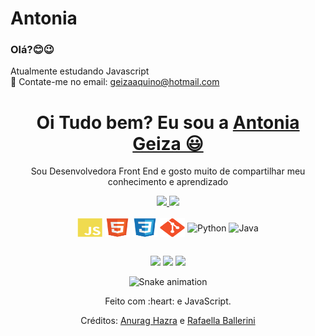 # Antonia
### Olá?😊😉

 Atualmente estudando Javascript<br>
  📧 Contate-me no email: geizaaquino@hotmail.com
  <div>
  
  <h1 align="center">
    Oi Tudo bem? Eu sou a 
    <a href="https://www.linkedin.com/in/geiza-aquino-91a9aa8a/">Antonia Geiza 😃️</a>
  </h1>
  
  <p align="center">
    Sou Desenvolvedora Front End e gosto muito de compartilhar meu conhecimento e aprendizado 
      
 
  </p>
  
</div>

<div align="center">
  <a href="https://github.com/geizaaquino/">
    <img height="150em" src="https://github-readme-stats.vercel.app/api?username=geizaaquino&count_private=true&include_all_commits=true&show_icons=true&theme=dracula&hide_border=false&show_owner=true"/>
    <img height="150em" src="https://github-readme-stats.vercel.app/api/top-langs/?username=geizaaquino&theme=dracula&hide_border=false&&layout=compact"/>
  </a>
</div>

<div align="center" valign="top"><br>
  
 
  <img align="center" alt="Js" height="30" width="40" src="https://raw.githubusercontent.com/devicons/devicon/master/icons/javascript/javascript-plain.svg">
  <img align="center" alt="Js" height="30" width="40" src="https://raw.githubusercontent.com/devicons/devicon/master/icons/html5/html5-original.svg">
  <img align="center" alt="CSS" height="30" width="40" src="https://raw.githubusercontent.com/devicons/devicon/master/icons/css3/css3-original.svg">
  
  <img align="center" alt="git" height="30" width="40" src="https://raw.githubusercontent.com/devicons/devicon/master/icons/git/git-original.svg">
  <img align="center" alt="Python" height="40" width="45" 
 src="https://cdn.jsdelivr.net/gh/devicons/devicon/icons/python/python-original-wordmark.svg" />
 <img align="center" alt="Java" height="45" width="55" 
 src="https://cdn.jsdelivr.net/gh/devicons/devicon/icons/java/java-original-wordmark.svg" />
          
 ##          
      
<div align="center"> 
 
 <a href="https://www.instagram.com/geizaaquino1977/" target="_blank"><img src="https://img.shields.io/badge/-Instagram-%23E4405F?style=for-the-badge&logo=instagram&logoColor=white" target="_blank"></a>
  <a href="https://www.linkedin.com/in/geiza-aquino-91a9aa8a/" target="_blank"><img src="https://img.shields.io/badge/-LinkedIn-%230077B5?style=for-the-badge&logo=linkedin&logoColor=white" target="_blank"></a> 
  <a href="mailto:antoniageiza1977@gmail.com"><img src="https://img.shields.io/badge/-Gmail-%23333?style=for-the-badge&logo=gmail&logoColor=white" target="_blank"></a>
</div>

<div align="center">

  ![Snake animation](https://github.com/danielbped/danielbped/blob/output/github-contribution-grid-snake.svg)
  
</div>

<div align="center">
  <p>Feito com :heart: e JavaScript.</p>
  <p>Créditos: <a href="https://github.com/anuraghazra/github-readme-stats">Anurag Hazra</a> e <a href="https://github.com/rafaballerini">Rafaella Ballerini</a></p>
</div>
